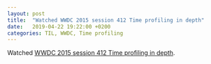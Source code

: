 ```yaml
---
layout: post
title:  "Watched WWDC 2015 session 412 Time profiling in depth"
date:   2019-04-22 19:22:00 +0200
categories: TIL, WWDC, Time profiling
---
```

Watched [WWDC 2015 session 412 Time profiling in depth](https://developer.apple.com/videos/play/wwdc2015/412/).
